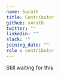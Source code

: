 ```yaml
---
name: Sarath
title: Contributor
github: s4rath
twitter: ""
linkedin: ""
slack: ""
joining_date: ""
role : contributor
---
```


Still waiting for this
